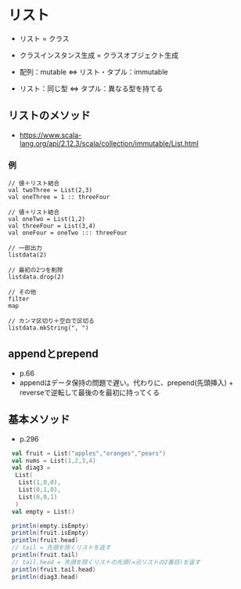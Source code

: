 # リスト
- リスト = クラス
- クラスインスタンス生成 = クラスオブジェクト生成

- 配列：mutable ⇔ リスト・タプル：immutable
- リスト：同じ型 ⇔ タプル：異なる型を持てる


## リストのメソッド
- https://www.scala-lang.org/api/2.12.3/scala/collection/immutable/List.html

### 例
```
// 値＋リスト結合
val twoThree = List(2,3)
val oneThree = 1 :: threeFour

// 値＋リスト結合
val oneTwo = List(1,2)
val threeFour = List(3,4)
val oneFour = oneTwo ::: threeFour

// 一部出力
listdata(2)

// 最初の2つを削除
listdata.drop(2)

// その他
filter
map

// カンマ区切り＋空白で区切る
listdata.mkString(", ")

```

## appendとprepend
- p.66
- appendはデータ保持の問題で遅い。代わりに、prepend(先頭挿入) + reverseで逆転して最後のを最初に持ってくる

## 基本メソッド
- p.296
```scala
 val fruit = List("apples","oranges","pears")
 val nums = List(1,2,3,4)
 val diag3 =
  List(
   List(1,0,0),
   List(0,1,0),
   List(0,0,1)
  )
 val empty = List()

 println(empty.isEmpty)
 println(fruit.isEmpty)
 println(fruit.head)
 // tail = 先頭を除くリストを返す
 println(fruit.tail)
 // tail.head = 先頭を除くリストの先頭(=元リストの2番目)を返す
 println(fruit.tail.head)
 println(diag3.head)
```
